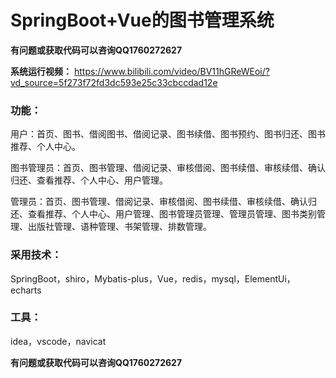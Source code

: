 # SpringBoot+Vue的图书管理系统

**有问题或获取代码可以咨询QQ1760272627** 

**系统运行视频：** https://www.bilibili.com/video/BV11hGReWEoi/?vd_source=5f273f72fd3dc593e25c33cbccdad12e 

### 功能：
用户：首页、图书、借阅图书、借阅记录、图书续借、图书预约、图书归还、图书推荐、个人中心。

图书管理员：首页、图书管理、借阅记录、审核借阅、图书续借、审核续借、确认归还、查看推荐、个人中心、用户管理。

管理员：首页、图书管理、借阅记录、审核借阅、图书续借、审核续借、确认归还、查看推荐、个人中心、用户管理、图书管理员管理、管理员管理、图书类别管理、出版社管理、语种管理、书架管理、排数管理。

### 采用技术：
SpringBoot，shiro，Mybatis-plus，Vue，redis，mysql，ElementUi，echarts

### 工具：
idea，vscode，navicat

**有问题或获取代码可以咨询QQ1760272627** 
